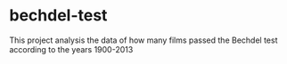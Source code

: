 # bechdel-test
 This project analysis the data of how many films passed the Bechdel test according to the years 1900-2013
